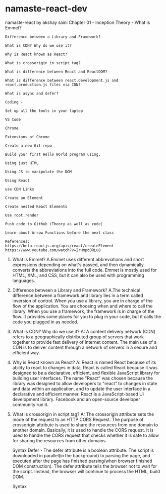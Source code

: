 # namaste-react-dev
namaste-react by akshay saini 
    Chapter 01 - Inception
    Theory -
    What is Emmet?

    Difference between a Library and Framework?

    What is CDN? Why do we use it?

    Why is React known as React?

    What is crossorigin in script tag?

    What is difference between React and ReactDOM?

    What is difference between react.development.js and react.production.js files via CDN?

    What is async and defer?

    Coding -

    Set up all the tools in your laptop

    VS Code

    Chrome

    Extensions of Chrome

    Create a new Git repo

    Build your first Hello World program using,

    Using just HTML

    Using JS to manipulate the DOM

    Using React

    use CDN Links

    Create an Element

    Create nested React Elements

    Use root.render

    Push code to Github (Theory as well as code)

    Learn about Arrow Functions before the next class
    
    References:
    https://beta.reactjs.org/apis/react/createElement
    https://www.youtube.com/watch?v=IrHmpdORLu8


1. What is Emmet?
    A.Emmet uses different abbreviations and short expressions depending on what's passed, and then dynamically converts the abbreviations into the full code. Emmet is mostly used for HTML, XML, and CSS, but it can also be used with programming languages.
2. Difference between a Library and Framework?
    A.The technical difference between a framework and library lies in a term called inversion of control.
        When you use a library, you are in charge of the flow of the application. You are choosing when and where to call the library. When you use a framework, the framework is in charge of the flow. It provides some places for you to plug in your code, but it calls the code you plugged in as needed.
3. What is CDN? Why do we use it?
    A: A content delivery network (CDN) refers to a geographically distributed group of servers that work together to provide fast delivery of Internet content. The main use of a CDN is to deliver content through a network of servers in a secure and efficient way.
4. Why is React known as React?
    A: React is named React because of its ability to react to changes in data. React is called React because it was designed to be a declarative, efficient, and flexible JavaScript library for building user interfaces. The name "React" was chosen because the library was designed to allow developers to "react" to changes in state and data within an application, and to update the user interface in a declarative and efficient manner. React is a JavaScript-based UI development library. Facebook and an open-source developer community run it.
5. What is crossorigin in script tag?
    A: The crossorigin attribute sets the mode of the request to an HTTP CORS Request. The purpose of crossorigin attribute is used to share the resources from one domain to another domain. Basically, it is used to handle the CORS request. It is used to handle the CORS request that checks whether it is safe to allow for sharing the resources from other domains.

    Syntax
        <script crossorigin="anonymous|use-credentials">
6. What is diference between React and ReactDOM
    A: React is a JavaScript library for building User Interfaces whereas ReactDOM is also JavaScript library that allows React to interact with the DOM. The react package contains React.createElement(), React.Component, React.Children, and other helpers related to elements and component classes. You can think of these as the isomorphic or universal helpers that you need to build components. The react-dom package contains ReactDOM.render(), and in react-dom/server we have server-side rendering support with ReactDOMServer.renderToString() and ReactDOMServer.renderToStaticMarkup().
7. What is difference between react.development.js and react.production.js files via CDN?
    A: Development is the stage of an application before it's made public while production is the term used for the same application when it's made public. Development build is several times (maybe 3-5x) slower than the production build.
8. What is async and defer? - see my Youtube video ;)
    A: Async - The async attribute is a boolean attribute. The script is downloaded in parallel(in the background) to parsing the page, and executed as soon as it is available (do not block HTML DOM construction during downloading process ) and don’t wait for anything.

    Syntax
        <script src="demo_async.js" async></script>
    Defer - The defer attribute is a boolean attribute. The script is downloaded in parallel(in the background) to parsing the page, and executed after the page has finished parsing(when browser finished DOM construction). The defer attribute tells the browser not to wait for the script. Instead, the browser will continue to process the HTML, build DOM.

    Syntax
        <script src="demo_defer.js" defer></script>